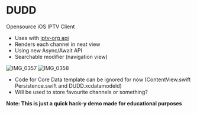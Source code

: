 # DUDD
Opensource iOS IPTV Client

- Uses with [iptv-org api](https://github.com/iptv-org/api)
- Renders each channel in neat view
- Using new Async/Await API
- Searchable modifier (navigation view)

![IMG_0357](https://user-images.githubusercontent.com/43297314/159105600-fea6e91f-cc1a-442f-9fde-f8fd960b1182.png)
![IMG_0358](https://user-images.githubusercontent.com/43297314/159105601-649862d9-9e96-49a0-ac7e-041455604959.png)


- Code for Core Data template can be ignored for now (ContentView.swift Persistence.swift and DUDD.xcdatamodeld)
- Will be used to store favourite channels or something?




**Note: This is just a quick hack-y demo made for educational purposes**
